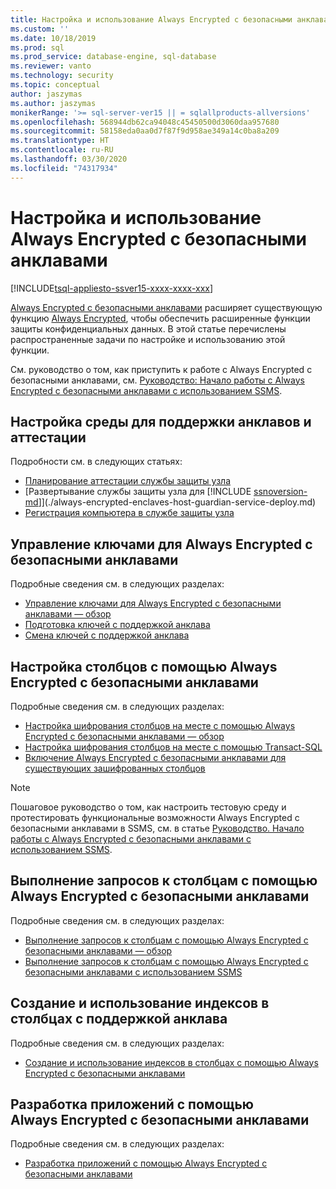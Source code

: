 ```yaml
---
title: Настройка и использование Always Encrypted с безопасными анклавами | Документация Майкрософт
ms.custom: ''
ms.date: 10/18/2019
ms.prod: sql
ms.prod_service: database-engine, sql-database
ms.reviewer: vanto
ms.technology: security
ms.topic: conceptual
author: jaszymas
ms.author: jaszymas
monikerRange: '>= sql-server-ver15 || = sqlallproducts-allversions'
ms.openlocfilehash: 568944db62ca94048c45450500d3060daa957680
ms.sourcegitcommit: 58158eda0aa0d7f87f9d958ae349a14c0ba8a209
ms.translationtype: HT
ms.contentlocale: ru-RU
ms.lasthandoff: 03/30/2020
ms.locfileid: "74317934"
---
```

# <a name="configure-and-use-always-encrypted-with-secure-enclaves"></a>Настройка и использование Always Encrypted с безопасными анклавами 

[!INCLUDE[tsql-appliesto-ssver15-xxxx-xxxx-xxx](../../../includes/tsql-appliesto-ssver15-xxxx-xxxx-xxx.md)]

[Always Encrypted с безопасными анклавами](always-encrypted-enclaves.md) расширяет существующую функцию [Always Encrypted](always-encrypted-database-engine.md), чтобы обеспечить расширенные функции защиты конфиденциальных данных. В этой статье перечислены распространенные задачи по настройке и использованию этой функции.

См. руководство о том, как приступить к работе с Always Encrypted с безопасными анклавами, см. [Руководство: Начало работы с Always Encrypted с безопасными анклавами с использованием SSMS](../tutorial-getting-started-with-always-encrypted-enclaves.md).

## <a name="set-up-your-environment-to-support-enclaves-and-attestation"></a>Настройка среды для поддержки анклавов и аттестации
Подробности см. в следующих статьях:
- [Планирование аттестации службы защиты узла](./always-encrypted-enclaves-host-guardian-service-plan.md)
- [Развертывание службы защиты узла для [!INCLUDE [ssnoversion-md](../../../includes/ssnoversion-md.md)]](./always-encrypted-enclaves-host-guardian-service-deploy.md)
- [Регистрация компьютера в службе защиты узла](./always-encrypted-enclaves-host-guardian-service-register.md)

## <a name="manage-keys-for-always-encrypted-with-secure-enclaves"></a>Управление ключами для Always Encrypted с безопасными анклавами
Подробные сведения см. в следующих разделах:
- [Управление ключами для Always Encrypted с безопасными анклавами — обзор](always-encrypted-enclaves-manage-keys.md)
- [Подготовка ключей с поддержкой анклава](always-encrypted-enclaves-provision-keys.md)
- [Смена ключей с поддержкой анклава](always-encrypted-enclaves-rotate-keys.md)

## <a name="configure-columns-with-always-encrypted-with-secure-enclaves"></a>Настройка столбцов с помощью Always Encrypted с безопасными анклавами
Подробные сведения см. в следующих разделах:
- [Настройка шифрования столбцов на месте с помощью Always Encrypted с безопасными анклавами — обзор](always-encrypted-enclaves-configure-encryption.md)
- [Настройка шифрования столбцов на месте с помощью Transact-SQL](always-encrypted-enclaves-configure-encryption-tsql.md)
- [Включение Always Encrypted с безопасными анклавами для существующих зашифрованных столбцов](always-encrypted-enclaves-enable-for-encrypted-columns.md)

> [!NOTE]
> Пошаговое руководство о том, как настроить тестовую среду и протестировать функциональные возможности Always Encrypted с безопасными анклавами в SSMS, см. в статье [Руководство. Начало работы с Always Encrypted с безопасными анклавами с использованием SSMS](../tutorial-getting-started-with-always-encrypted-enclaves.md).

## <a name="query-columns-using-always-encrypted-with-secure-enclaves"></a>Выполнение запросов к столбцам с помощью Always Encrypted с безопасными анклавами
Подробные сведения см. в следующих разделах:
- [Выполнение запросов к столбцам с помощью Always Encrypted с безопасными анклавами — обзор](always-encrypted-enclaves-query-columns.md)
- [Выполнение запросов к столбцам с помощью Always Encrypted с безопасными анклавами с использованием SSMS](always-encrypted-enclaves-query-columns-ssms.md)

## <a name="create-and-use-indexes-on-enclave-enabled-columns"></a>Создание и использование индексов в столбцах с поддержкой анклава
Подробные сведения см. в следующих разделах:
- [Создание и использование индексов в столбцах с помощью Always Encrypted с безопасными анклавами](always-encrypted-enclaves-create-use-indexes.md)

## <a name="develop-applications-using-always-encrypted-with-secure-enclaves"></a>Разработка приложений с помощью Always Encrypted с безопасными анклавами
Подробные сведения см. в следующих разделах:
- [Разработка приложений с помощью Always Encrypted с безопасными анклавами](always-encrypted-enclaves-client-development.md)
